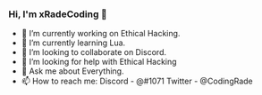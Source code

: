 ### Hi, I'm xRadeCoding 👋


- 🔭 I’m currently working on Ethical Hacking.
- 🌱 I’m currently learning Lua.
- 👯 I’m looking to collaborate on Discord.
- 🤔 I’m looking for help with Ethical Hacking
- 💬 Ask me about Everything.
- 📫 How to reach me: Discord - @</xRadeCoding>#1071 Twitter - @CodingRade 
